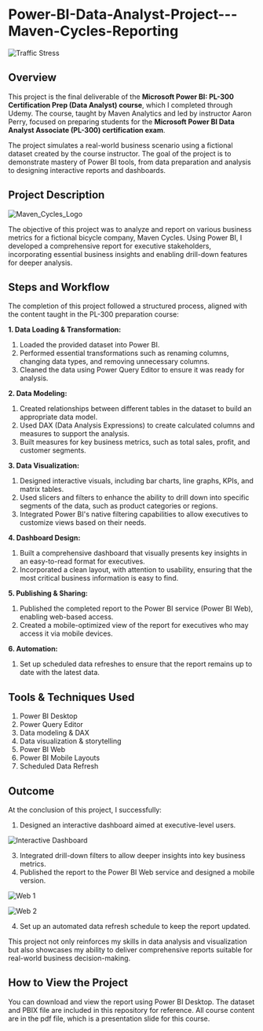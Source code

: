 # Power-BI-Data-Analyst-Project---Maven-Cycles-Reporting
![Traffic Stress](https://github.com/user-attachments/assets/b7dabb53-1f0e-4cb5-a750-2d61b17a8e59)


## Overview

This project is the final deliverable of the **Microsoft Power BI: PL-300 Certification Prep (Data Analyst) course**, which I completed through Udemy. The course, taught by Maven Analytics and led by instructor Aaron Perry, focused on preparing students for the **Microsoft Power BI Data Analyst Associate (PL-300) certification exam**.

The project simulates a real-world business scenario using a fictional dataset created by the course instructor. The goal of the project is to demonstrate mastery of Power BI tools, from data preparation and analysis to designing interactive reports and dashboards.

## Project Description
![Maven_Cycles_Logo](https://github.com/user-attachments/assets/ce20222b-9e11-4ff5-aabd-0b62bb4baa4c)

The objective of this project was to analyze and report on various business metrics for a fictional bicycle company, Maven Cycles. Using Power BI, I developed a comprehensive report for executive stakeholders, incorporating essential business insights and enabling drill-down features for deeper analysis.

## Steps and Workflow
The completion of this project followed a structured process, aligned with the content taught in the PL-300 preparation course:

**1. Data Loading & Transformation:**

1) Loaded the provided dataset into Power BI.
2) Performed essential transformations such as renaming columns, changing data types, and removing unnecessary columns.
3) Cleaned the data using Power Query Editor to ensure it was ready for analysis.

**2. Data Modeling:**

1) Created relationships between different tables in the dataset to build an appropriate data model.
2) Used DAX (Data Analysis Expressions) to create calculated columns and measures to support the analysis.
3) Built measures for key business metrics, such as total sales, profit, and customer segments.

**3. Data Visualization:**

1) Designed interactive visuals, including bar charts, line graphs, KPIs, and matrix tables.
2) Used slicers and filters to enhance the ability to drill down into specific segments of the data, such as product categories or regions.
3) Integrated Power BI's native filtering capabilities to allow executives to customize views based on their needs.

**4. Dashboard Design:**

1) Built a comprehensive dashboard that visually presents key insights in an easy-to-read format for executives.
2) Incorporated a clean layout, with attention to usability, ensuring that the most critical business information is easy to find.

**5. Publishing & Sharing:**

1) Published the completed report to the Power BI service (Power BI Web), enabling web-based access.
2) Created a mobile-optimized view of the report for executives who may access it via mobile devices.

**6. Automation:**

1) Set up scheduled data refreshes to ensure that the report remains up to date with the latest data.

## Tools & Techniques Used

1) Power BI Desktop
2) Power Query Editor
3) Data modeling & DAX
4) Data visualization & storytelling
5) Power BI Web
6) Power BI Mobile Layouts
7) Scheduled Data Refresh

## Outcome

At the conclusion of this project, I successfully:

1) Designed an interactive dashboard aimed at executive-level users.

![Interactive Dashboard](https://github.com/user-attachments/assets/853cbc8f-0b18-4ddc-81fd-fc3937eeb47a)

3) Integrated drill-down filters to allow deeper insights into key business metrics.
4) Published the report to the Power BI Web service and designed a mobile version.

![Web 1](https://github.com/user-attachments/assets/2dd79a0d-34c8-4318-a14e-b22f522e6964)

![Web 2](https://github.com/user-attachments/assets/2dffe559-00d4-42a3-83b6-cfd902f932b9)

4) Set up an automated data refresh schedule to keep the report updated.

This project not only reinforces my skills in data analysis and visualization but also showcases my ability to deliver comprehensive reports suitable for real-world business decision-making.

## How to View the Project

You can download and view the report using Power BI Desktop. The dataset and PBIX file are included in this repository for reference. All course content are in the pdf file, which is a presentation slide for this course.
